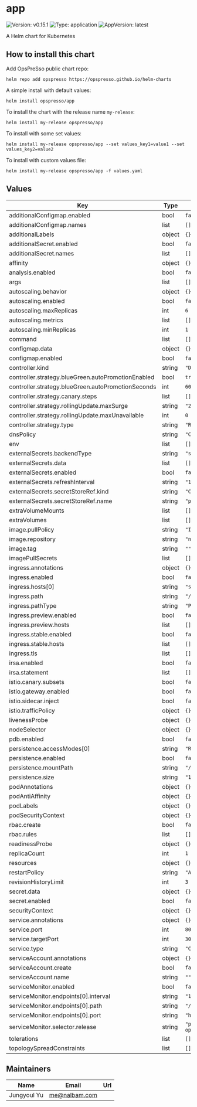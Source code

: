 # app

![Version: v0.15.1](https://img.shields.io/badge/Version-v0.15.1-informational?style=flat-square) ![Type: application](https://img.shields.io/badge/Type-application-informational?style=flat-square) ![AppVersion: latest](https://img.shields.io/badge/AppVersion-latest-informational?style=flat-square)

A Helm chart for Kubernetes

## How to install this chart

Add OpsPreSso public chart repo:

```console
helm repo add opspresso https://opspresso.github.io/helm-charts
```

A simple install with default values:

```console
helm install opspresso/app
```

To install the chart with the release name `my-release`:

```console
helm install my-release opspresso/app
```

To install with some set values:

```console
helm install my-release opspresso/app --set values_key1=value1 --set values_key2=value2
```

To install with custom values file:

```console
helm install my-release opspresso/app -f values.yaml
```

## Values

| Key | Type | Default | Description |
|-----|------|---------|-------------|
| additionalConfigmap.enabled | bool | `false` |  |
| additionalConfigmap.names | list | `[]` |  |
| additionalLabels | object | `{}` |  |
| additionalSecret.enabled | bool | `false` |  |
| additionalSecret.names | list | `[]` |  |
| affinity | object | `{}` |  |
| analysis.enabled | bool | `false` |  |
| args | list | `[]` |  |
| autoscaling.behavior | object | `{}` |  |
| autoscaling.enabled | bool | `false` |  |
| autoscaling.maxReplicas | int | `6` |  |
| autoscaling.metrics | list | `[]` |  |
| autoscaling.minReplicas | int | `1` |  |
| command | list | `[]` |  |
| configmap.data | object | `{}` |  |
| configmap.enabled | bool | `false` |  |
| controller.kind | string | `"Deployment"` |  |
| controller.strategy.blueGreen.autoPromotionEnabled | bool | `true` |  |
| controller.strategy.blueGreen.autoPromotionSeconds | int | `60` |  |
| controller.strategy.canary.steps | list | `[]` |  |
| controller.strategy.rollingUpdate.maxSurge | string | `"25%"` |  |
| controller.strategy.rollingUpdate.maxUnavailable | int | `0` |  |
| controller.strategy.type | string | `"RollingUpdate"` |  |
| dnsPolicy | string | `"ClusterFirst"` |  |
| env | list | `[]` |  |
| externalSecrets.backendType | string | `"systemManager"` |  |
| externalSecrets.data | list | `[]` |  |
| externalSecrets.enabled | bool | `false` |  |
| externalSecrets.refreshInterval | string | `"1h"` |  |
| externalSecrets.secretStoreRef.kind | string | `"ClusterSecretStore"` |  |
| externalSecrets.secretStoreRef.name | string | `"parameter-store"` |  |
| extraVolumeMounts | list | `[]` |  |
| extraVolumes | list | `[]` |  |
| image.pullPolicy | string | `"IfNotPresent"` |  |
| image.repository | string | `"nginx"` |  |
| image.tag | string | `""` |  |
| imagePullSecrets | list | `[]` |  |
| ingress.annotations | object | `{}` |  |
| ingress.enabled | bool | `false` |  |
| ingress.hosts[0] | string | `"sample.domain.com"` |  |
| ingress.path | string | `"/"` |  |
| ingress.pathType | string | `"Prefix"` |  |
| ingress.preview.enabled | bool | `false` |  |
| ingress.preview.hosts | list | `[]` |  |
| ingress.stable.enabled | bool | `false` |  |
| ingress.stable.hosts | list | `[]` |  |
| ingress.tls | list | `[]` |  |
| irsa.enabled | bool | `false` |  |
| irsa.statement | list | `[]` |  |
| istio.canary.subsets | bool | `false` |  |
| istio.gateway.enabled | bool | `false` |  |
| istio.sidecar.inject | bool | `false` |  |
| istio.trafficPolicy | object | `{}` |  |
| livenessProbe | object | `{}` |  |
| nodeSelector | object | `{}` |  |
| pdb.enabled | bool | `false` |  |
| persistence.accessModes[0] | string | `"ReadWriteOnce"` |  |
| persistence.enabled | bool | `false` |  |
| persistence.mountPath | string | `"/data"` |  |
| persistence.size | string | `"10Gi"` |  |
| podAnnotations | object | `{}` |  |
| podAntiAffinity | object | `{}` |  |
| podLabels | object | `{}` |  |
| podSecurityContext | object | `{}` |  |
| rbac.create | bool | `false` |  |
| rbac.rules | list | `[]` |  |
| readinessProbe | object | `{}` |  |
| replicaCount | int | `1` |  |
| resources | object | `{}` |  |
| restartPolicy | string | `"Always"` |  |
| revisionHistoryLimit | int | `3` |  |
| secret.data | object | `{}` |  |
| secret.enabled | bool | `false` |  |
| securityContext | object | `{}` |  |
| service.annotations | object | `{}` |  |
| service.port | int | `80` |  |
| service.targetPort | int | `3000` |  |
| service.type | string | `"ClusterIP"` |  |
| serviceAccount.annotations | object | `{}` |  |
| serviceAccount.create | bool | `false` |  |
| serviceAccount.name | string | `""` |  |
| serviceMonitor.enabled | bool | `false` |  |
| serviceMonitor.endpoints[0].interval | string | `"10s"` |  |
| serviceMonitor.endpoints[0].path | string | `"/metrics"` |  |
| serviceMonitor.endpoints[0].port | string | `"http"` |  |
| serviceMonitor.selector.release | string | `"prometheus-operator"` |  |
| tolerations | list | `[]` |  |
| topologySpreadConstraints | list | `[]` |  |

## Maintainers

| Name | Email | Url |
| ---- | ------ | --- |
| Jungyoul Yu | <me@nalbam.com> |  |
